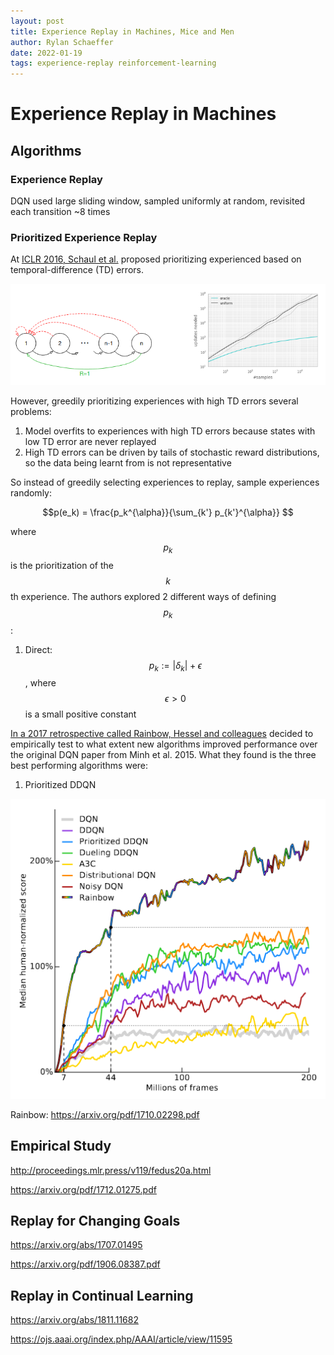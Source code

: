 ```yaml
---
layout: post
title: Experience Replay in Machines, Mice and Men 
author: Rylan Schaeffer
date: 2022-01-19
tags: experience-replay reinforcement-learning
---
```


# Experience Replay in Machines


## Algorithms

### Experience Replay

DQN used large sliding window, sampled uniformly at random, revisited each transition ~8 times

### Prioritized Experience Replay

At [ICLR 2016, Schaul et al.](https://arxiv.org/pdf/1511.05952.pdf) proposed prioritizing 
experienced based on temporal-difference (TD) errors.

![img_1.png](../_blog_posts_drafts/img_1.png)

However, greedily prioritizing experiences with high TD errors several problems:

1. Model overfits to experiences with high TD errors because states with low TD error are never replayed
2. High TD errors can be driven by tails of stochastic reward distributions, so the data
  being learnt from is not representative

So instead of greedily selecting experiences to replay, sample experiences randomly:

$$p(e_k) = \frac{p_k^{\alpha}}{\sum_{k'} p_{k'}^{\alpha}} $$

where $$p_k$$ is the prioritization of the $$k$$th experience. The authors explored 2 different
ways of defining $$p_k$$:

1. Direct: $$p_k := |\delta_k| + \epsilon$$, where $$\epsilon > 0$$ is a small positive constant  


[In a 2017 retrospective called Rainbow, Hessel and colleagues](https://arxiv.org/pdf/1710.02298.pdf) decided to 
empirically test to what extent new algorithms improved performance over the original DQN paper from 
Minh et al. 2015. What they found is the three best performing algorithms were:

1. Prioritized DDQN

![img.png](../_blog_posts_drafts/img.png)

Rainbow: https://arxiv.org/pdf/1710.02298.pdf


## Empirical Study

http://proceedings.mlr.press/v119/fedus20a.html

https://arxiv.org/pdf/1712.01275.pdf


## Replay for Changing Goals

https://arxiv.org/abs/1707.01495

https://arxiv.org/pdf/1906.08387.pdf




## Replay in Continual Learning

https://arxiv.org/abs/1811.11682

https://ojs.aaai.org/index.php/AAAI/article/view/11595